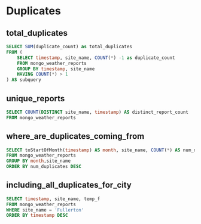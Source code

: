 
# Duplicates

## total_duplicates

```sql
SELECT SUM(duplicate_count) as total_duplicates
FROM (
    SELECT timestamp, site_name, COUNT(*) -1 as duplicate_count 
    FROM mongo_weather_reports
    GROUP BY timestamp, site_name
    HAVING COUNT(*) > 1
) AS subquery
```

## unique_reports

```sql
SELECT COUNT(DISTINCT site_name, timestamp) AS distinct_report_count
FROM mongo_weather_reports
```
## where_are_duplicates_coming_from

```sql
SELECT toStartOfMonth(timestamp) AS month, site_name, COUNT(*) AS num_duplicates
FROM mongo_weather_reports
GROUP BY month,site_name
ORDER BY num_duplicates DESC
```

## including_all_duplicates_for_city

```sql
SELECT timestamp, site_name, temp_f
FROM mongo_weather_reports
WHERE site_name = 'Fullerton'
ORDER BY timestamp DESC
```
